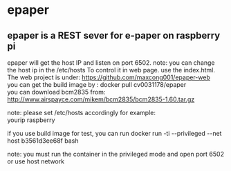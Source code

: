 # epaper 

## epaper is a REST sever for e-paper on raspberry pi
epaper will get the host IP and listen on port 6502.
note: you can change the host ip in the /etc/hosts
To control it in web page. use the index.html.    
The web project is under: https://github.com/maxcong001/epaper-web     
you can get the build image by : docker pull cv0031178/epaper    
you can download bcm2835 from:         
http://www.airspayce.com/mikem/bcm2835/bcm2835-1.60.tar.gz    

note: please set /etc/hosts accordingly
for example:    
yourip raspberry    

if you use build image for test, you can run 
docker run -ti  --privileged --net host  b3561d3ee68f bash    


note: you must run the container in the privileged mode and open port 6502 or use host network

